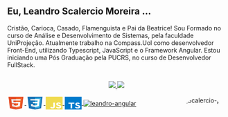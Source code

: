 ## Eu, Leandro Scalercio Moreira ... 
 Cristão, Carioca, Casado, Flamenguista e Pai da Beatrice!
 Sou Formado no curso de Análise e Desenvolvimento de Sistemas, pela faculdade UniProjeção.
 Atualmente trabalho na Compass.Uol como desenvolvedor Front-End, utilizando Typescript, JavaScript e o Framework Angular.
 Estou iniciando uma Pós Graduação pela PUCRS, no curso de Desenvolvedor FullStack.
 ##
<div align="center">
  <a href="https://github.com/leandroscalercio">
  <img height="180em" src="https://github-readme-stats.vercel.app/api?username=leandroscalercio&show_icons=true&theme=dracula&include_all_commits=true&count_private=true"/>
  <img height="180em" src="https://github-readme-stats.vercel.app/api/top-langs/?username=leandroscalercio&layout=compact&langs_count=7&theme=dracula"/>
</div>
<div style="display: inline_block"><br>
  <img align="center" alt="leandro-HTML" height="30" width="40" src="https://raw.githubusercontent.com/devicons/devicon/master/icons/html5/html5-original.svg">
  <img align="center" alt="leandro-CSS" height="30" width="40" src="https://raw.githubusercontent.com/devicons/devicon/master/icons/css3/css3-original.svg">
  <img align="center" alt="leandro-Js" height="30" width="40" src="https://raw.githubusercontent.com/devicons/devicon/master/icons/javascript/javascript-plain.svg">
  <img align="center" alt="leandro-Ts" height="30" width="40" src="https://raw.githubusercontent.com/devicons/devicon/master/icons/typescript/typescript-plain.svg">
  <img align="center" alt="leandro-angular" height="41" width="43" src="https://angular.io/assets/images/logos/angular/angular.png">
    <img align="right" alt="Scalercio-pic" height="150" style="border-radius:50px;" src="https://leandroscalercio.dev.br/assets/img/scalercio.png?width=676&height=676">
</div>

 
